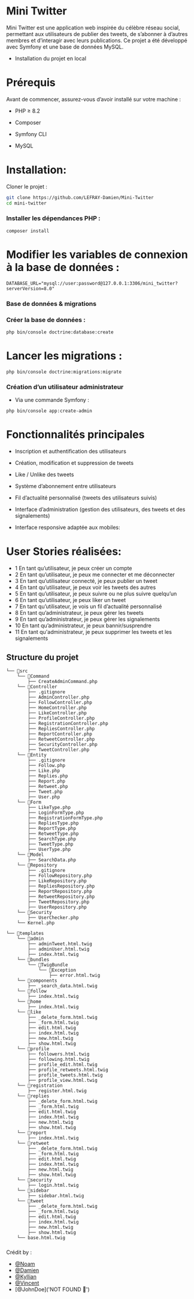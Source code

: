 # Mini Twitter

Mini Twitter est une application web inspirée du célèbre réseau social, permettant aux utilisateurs de publier des tweets, de s’abonner à d’autres membres et d’interagir avec leurs publications.
Ce projet a été développé avec Symfony et une base de données MySQL.

- Installation du projet en local

# Prérequis

Avant de commencer, assurez-vous d’avoir installé sur votre machine :

- PHP ≥ 8.2

- Composer

- Symfony CLI

- MySQL


# Installation:

Cloner le projet :
```bash
git clone https://github.com/LEFRAY-Damien/Mini-Twitter
cd mini-twitter
```

### Installer les dépendances PHP :

``composer install``


# Modifier les variables de connexion à la base de données :

```DATABASE_URL="mysql://user:password@127.0.0.1:3306/mini_twitter?serverVersion=8.0"```

### Base de données & migrations

### Créer la base de données :

``php bin/console doctrine:database:create``

# Lancer les migrations :

``php bin/console doctrine:migrations:migrate``

### Création d’un utilisateur administrateur

- Via une commande Symfony :

``php bin/console app:create-admin``


# Fonctionnalités principales

- Inscription et authentification des utilisateurs

- Création, modification et suppression de tweets

- Like / Unlike des tweets

- Système d’abonnement entre utilisateurs

- Fil d’actualité personnalisé (tweets des utilisateurs suivis)

- Interface d’administration (gestion des utilisateurs, des tweets et des signalements)

- Interface responsive adaptée aux mobiles:

# User Stories réalisées:

- 1	En tant qu’utilisateur, je peux créer un compte	
- 2	En tant qu’utilisateur, je peux me connecter et me déconnecter	
- 3	En tant qu’utilisateur connecté, je peux publier un tweet	
- 4	En tant qu’utilisateur, je peux voir les tweets des autres	
- 5	En tant qu’utilisateur, je peux suivre ou ne plus suivre quelqu’un	
- 6	En tant qu’utilisateur, je peux liker un tweet
- 7	En tant qu’utilisateur, je vois un fil d’actualité personnalisé
- 8	En tant qu’administrateur, je peux gérer les tweets
- 9	En tant qu’administrateur, je peux gérer les signalements
- 10 En tant qu’administrateur, je peux bannir/susprendre
- 11 En tant qu'administrateur, je peux supprimer les tweets et les signalements


## Structure du projet
```
└── 📁src
    └── 📁Command
        ├── CreateAdminCommand.php
    └── 📁Controller
        ├── .gitignore
        ├── AdminController.php
        ├── FollowController.php
        ├── HomeController.php
        ├── LikeController.php
        ├── ProfileController.php
        ├── RegistrationController.php
        ├── RepliesController.php
        ├── ReportController.php
        ├── RetweetController.php
        ├── SecurityController.php
        ├── TweetController.php
    └── 📁Entity
        ├── .gitignore
        ├── Follow.php
        ├── Like.php
        ├── Replies.php
        ├── Report.php
        ├── Retweet.php
        ├── Tweet.php
        ├── User.php
    └── 📁Form
        ├── LikeType.php
        ├── LoginFormType.php
        ├── RegistrationFormType.php
        ├── RepliesType.php
        ├── ReportType.php
        ├── RetweetType.php
        ├── SearchType.php
        ├── TweetType.php
        ├── UserType.php
    └── 📁Model
        ├── SearchData.php
    └── 📁Repository
        ├── .gitignore
        ├── FollowRepository.php
        ├── LikeRepository.php
        ├── RepliesRepository.php
        ├── ReportRepository.php
        ├── RetweetRepository.php
        ├── TweetRepository.php
        ├── UserRepository.php
    └── 📁Security
        ├── UserChecker.php
    └── Kernel.php
```

```
└── 📁templates
    └── 📁admin
        ├── adminTweet.html.twig
        ├── adminUser.html.twig
        ├── index.html.twig
    └── 📁bundles
        └── 📁TwigBundle
            └── 📁Exception
                ├── error.html.twig
    └── 📁components
        ├── _search_data.html.twig
    └── 📁follow
        ├── index.html.twig
    └── 📁home
        ├── index.html.twig
    └── 📁like
        ├── _delete_form.html.twig
        ├── _form.html.twig
        ├── edit.html.twig
        ├── index.html.twig
        ├── new.html.twig
        ├── show.html.twig
    └── 📁profile
        ├── followers.html.twig
        ├── following.html.twig
        ├── profile_edit.html.twig
        ├── profile_retweets.html.twig
        ├── profile_tweets.html.twig
        ├── profile_view.html.twig
    └── 📁registration
        ├── register.html.twig
    └── 📁replies
        ├── _delete_form.html.twig
        ├── _form.html.twig
        ├── edit.html.twig
        ├── index.html.twig
        ├── new.html.twig
        ├── show.html.twig
    └── 📁report
        ├── index.html.twig
    └── 📁retweet
        ├── _delete_form.html.twig
        ├── _form.html.twig
        ├── edit.html.twig
        ├── index.html.twig
        ├── new.html.twig
        ├── show.html.twig
    └── 📁security
        ├── login.html.twig
    └── 📁sidebar
        ├── sidebar.html.twig
    └── 📁tweet
        ├── _delete_form.html.twig
        ├── _form.html.twig
        ├── edit.html.twig
        ├── index.html.twig
        ├── new.html.twig
        ├── show.html.twig
    └── base.html.twig
```

### 

Crédit by :
- [@Noam](https://github.com/Noam72T)
- [@Damien](https://github.com/LEFRAY-Damien)
- [@Kyllian](https://github.com/KyllianLerousseau)
- [@Vincent](https://github.com/VincentLeducArinfo)
- [@JohnDoe]('NOT FOUND 🤔')